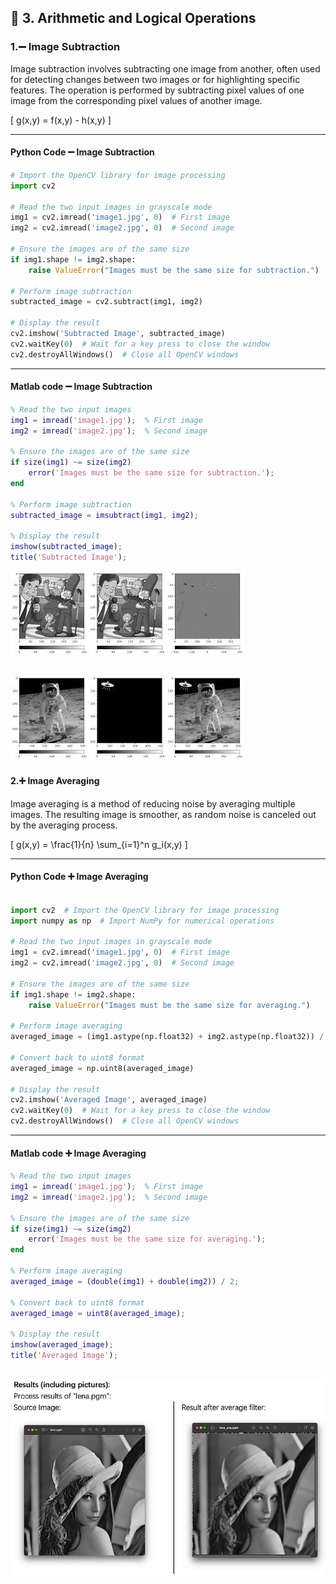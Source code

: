 
## 🧮 3. Arithmetic and Logical Operations


### 1.➖ Image Subtraction
Image subtraction involves subtracting one image from another, often used for detecting changes between two images or for highlighting specific features. The operation is performed by subtracting pixel values of one image from the corresponding pixel values of another image.

\[
g(x,y) = f(x,y) - h(x,y)
\]

---

#### Python Code ➖ Image Subtraction

```python
# Import the OpenCV library for image processing
import cv2  

# Read the two input images in grayscale mode
img1 = cv2.imread('image1.jpg', 0)  # First image
img2 = cv2.imread('image2.jpg', 0)  # Second image

# Ensure the images are of the same size
if img1.shape != img2.shape:
    raise ValueError("Images must be the same size for subtraction.")

# Perform image subtraction
subtracted_image = cv2.subtract(img1, img2)

# Display the result
cv2.imshow('Subtracted Image', subtracted_image)
cv2.waitKey(0)  # Wait for a key press to close the window
cv2.destroyAllWindows()  # Close all OpenCV windows

```
---
#### Matlab code ➖ Image Subtraction

```matlab
% Read the two input images
img1 = imread('image1.jpg');  % First image
img2 = imread('image2.jpg');  % Second image

% Ensure the images are of the same size
if size(img1) ~= size(img2)
    error('Images must be the same size for subtraction.');
end

% Perform image subtraction
subtracted_image = imsubtract(img1, img2);

% Display the result
imshow(subtracted_image);
title('Subtracted Image');

```

![alt](photo/ImageSubtraction.jpg)

![alt](photo/Image%20Subtraction.jpg)
---

#### 2.➕ Image Averaging
Image averaging is a method of reducing noise by averaging multiple images. The resulting image is smoother, as random noise is canceled out by the averaging process.

\[
g(x,y) = \frac{1}{n} \sum_{i=1}^n g_i(x,y)
\]

---

#### Python Code ➕ Image Averaging

```python

import cv2  # Import the OpenCV library for image processing
import numpy as np  # Import NumPy for numerical operations

# Read the two input images in grayscale mode
img1 = cv2.imread('image1.jpg', 0)  # First image
img2 = cv2.imread('image2.jpg', 0)  # Second image

# Ensure the images are of the same size
if img1.shape != img2.shape:
    raise ValueError("Images must be the same size for averaging.")

# Perform image averaging
averaged_image = (img1.astype(np.float32) + img2.astype(np.float32)) / 2.0

# Convert back to uint8 format
averaged_image = np.uint8(averaged_image)

# Display the result
cv2.imshow('Averaged Image', averaged_image)
cv2.waitKey(0)  # Wait for a key press to close the window
cv2.destroyAllWindows()  # Close all OpenCV windows
```
---

#### Matlab code ➕ Image Averaging

```matlab
% Read the two input images
img1 = imread('image1.jpg');  % First image
img2 = imread('image2.jpg');  % Second image

% Ensure the images are of the same size
if size(img1) ~= size(img2)
    error('Images must be the same size for averaging.');
end

% Perform image averaging
averaged_image = (double(img1) + double(img2)) / 2;

% Convert back to uint8 format
averaged_image = uint8(averaged_image);

% Display the result
imshow(averaged_image);
title('Averaged Image');
```
![alt](photo/ImageAveraging.png)
---
